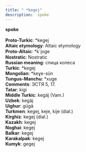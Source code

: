 ```yaml
---
title: " *kegej"
description:  spoke
---
```

<strong> spoke</strong><br><br>
<strong>Proto-Turkic</strong>:  *kegej<br>
<strong>Altaic etymology</strong>:  Altaic etymology<br>
<strong> Proto-Altaic</strong>:  *k`i̯oge<br>
<strong>Nostratic</strong>:  Nostratic<br>
<strong>Russian meaning</strong>:  спица колеса<br>
<strong>Turkic</strong>:  *kegej<br>
<strong>Mongolian</strong>:  *keɣe-sün<br>
<strong>Tungus-Manchu</strong>:  *xuge<br>
<strong>Comments</strong>:  ЭСТЯ 5, 17.<br>
<strong>Tatar</strong>:  kigi<br>
<strong>Middle Turkic</strong>:  kegäj (Vam.)<br>
<strong>Uzbek</strong>:  kegäj<br>
<strong>Uighur</strong>:  gügä<br>
<strong>Turkmen</strong>:  kegej, keje, kije (dial.)<br>
<strong>Kirghiz</strong>:  kegej (dial.)<br>
<strong>Kazakh</strong>:  kegej<br>
<strong>Noghai</strong>:  kegej<br>
<strong>Balkar</strong>:  kegej<br>
<strong>Karakalpak</strong>:  kegej<br>
<strong>Kumyk</strong>:  gegej<br>


